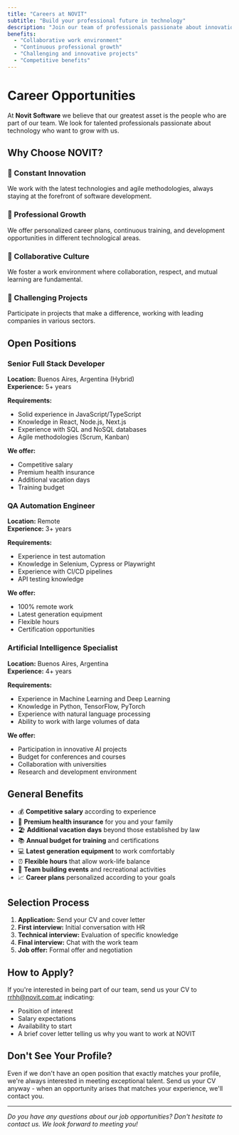 ```yaml
---
title: "Careers at NOVIT"
subtitle: "Build your professional future in technology"
description: "Join our team of professionals passionate about innovation and technological development."
benefits:
  - "Collaborative work environment"
  - "Continuous professional growth"
  - "Challenging and innovative projects"
  - "Competitive benefits"
---
```


# Career Opportunities

At **Novit Software** we believe that our greatest asset is the people who are part of our team. We look for talented professionals passionate about technology who want to grow with us.

## Why Choose NOVIT?

### 🚀 Constant Innovation
We work with the latest technologies and agile methodologies, always staying at the forefront of software development.

### 🌱 Professional Growth
We offer personalized career plans, continuous training, and development opportunities in different technological areas.

### 🤝 Collaborative Culture
We foster a work environment where collaboration, respect, and mutual learning are fundamental.

### 🎯 Challenging Projects
Participate in projects that make a difference, working with leading companies in various sectors.

## Open Positions

### Senior Full Stack Developer
**Location:** Buenos Aires, Argentina (Hybrid)  
**Experience:** 5+ years  

**Requirements:**
- Solid experience in JavaScript/TypeScript
- Knowledge in React, Node.js, Next.js
- Experience with SQL and NoSQL databases
- Agile methodologies (Scrum, Kanban)

**We offer:**
- Competitive salary
- Premium health insurance
- Additional vacation days
- Training budget

### QA Automation Engineer
**Location:** Remote  
**Experience:** 3+ years  

**Requirements:**
- Experience in test automation
- Knowledge in Selenium, Cypress or Playwright
- Experience with CI/CD pipelines
- API testing knowledge

**We offer:**
- 100% remote work
- Latest generation equipment
- Flexible hours
- Certification opportunities

### Artificial Intelligence Specialist
**Location:** Buenos Aires, Argentina  
**Experience:** 4+ years  

**Requirements:**
- Experience in Machine Learning and Deep Learning
- Knowledge in Python, TensorFlow, PyTorch
- Experience with natural language processing
- Ability to work with large volumes of data

**We offer:**
- Participation in innovative AI projects
- Budget for conferences and courses
- Collaboration with universities
- Research and development environment

## General Benefits

- 💰 **Competitive salary** according to experience
- 🏥 **Premium health insurance** for you and your family
- 🏖️ **Additional vacation days** beyond those established by law
- 📚 **Annual budget for training** and certifications
- 💻 **Latest generation equipment** to work comfortably
- ⏰ **Flexible hours** that allow work-life balance
- 🎉 **Team building events** and recreational activities
- 📈 **Career plans** personalized according to your goals

## Selection Process

1. **Application:** Send your CV and cover letter
2. **First interview:** Initial conversation with HR
3. **Technical interview:** Evaluation of specific knowledge
4. **Final interview:** Chat with the work team
5. **Job offer:** Formal offer and negotiation

## How to Apply?

If you're interested in being part of our team, send us your CV to [rrhh@novit.com.ar](mailto:rrhh@novit.com.ar) indicating:

- Position of interest
- Salary expectations
- Availability to start
- A brief cover letter telling us why you want to work at NOVIT

## Don't See Your Profile?

Even if we don't have an open position that exactly matches your profile, we're always interested in meeting exceptional talent. Send us your CV anyway - when an opportunity arises that matches your experience, we'll contact you.

---

*Do you have any questions about our job opportunities? Don't hesitate to contact us. We look forward to meeting you!*